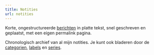 ```yaml
---
title: Notities
url: notities
---
```

Korte, ongestructureerde [berichten](https://indieweb.org/note) in platte tekst, snel geschreven en geplaatst, met een eigen permalink pagina.

Chronologisch archief van al mijn notities. Je kunt ook bladeren door de
[categorien](/categories), [labels](/tags) en [series](/series).
